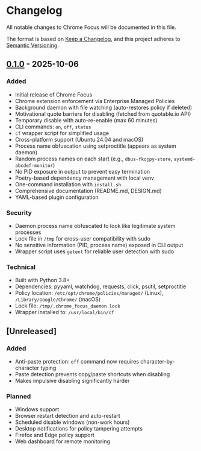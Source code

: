 # Changelog

All notable changes to Chrome Focus will be documented in this file.

The format is based on [Keep a Changelog](https://keepachangelog.com/en/1.0.0/),
and this project adheres to [Semantic Versioning](https://semver.org/spec/v2.0.0.html).

## [0.1.0] - 2025-10-06

### Added
- Initial release of Chrome Focus
- Chrome extension enforcement via Enterprise Managed Policies
- Background daemon with file watching (auto-restores policy if deleted)
- Motivational quote barriers for disabling (fetched from quotable.io API)
- Temporary disable with auto-re-enable (max 60 minutes)
- CLI commands: `on`, `off`, `status`
- `cf` wrapper script for simplified usage
- Cross-platform support (Ubuntu 24.04 and macOS)
- Process name obfuscation using setproctitle (appears as system daemon)
- Random process names on each start (e.g., `dbus-fkojpy-store`, `systemd-abcdef-monitor`)
- No PID exposure in output to prevent easy termination
- Poetry-based dependency management with local venv
- One-command installation with `install.sh`
- Comprehensive documentation (README.md, DESIGN.md)
- YAML-based plugin configuration

### Security
- Daemon process name obfuscated to look like legitimate system processes
- Lock file in `/tmp` for cross-user compatibility with sudo
- No sensitive information (PID, process name) exposed in CLI output
- Wrapper script uses `getent` for reliable user detection with sudo

### Technical
- Built with Python 3.8+
- Dependencies: pyyaml, watchdog, requests, click, psutil, setproctitle
- Policy location: `/etc/opt/chrome/policies/managed/` (Linux), `/Library/Google/Chrome/` (macOS)
- Lock file: `/tmp/.chrome_focus_daemon.lock`
- Wrapper installed to: `/usr/local/bin/cf`

## [Unreleased]

### Added
- Anti-paste protection: `off` command now requires character-by-character typing
- Paste detection prevents copy/paste shortcuts when disabling
- Makes impulsive disabling significantly harder

### Planned
- Windows support
- Browser restart detection and auto-restart
- Scheduled disable windows (non-work hours)
- Desktop notifications for policy tampering attempts
- Firefox and Edge policy support
- Web dashboard for remote monitoring

[0.1.0]: https://github.com/yourusername/focusd/releases/tag/v0.1.0
